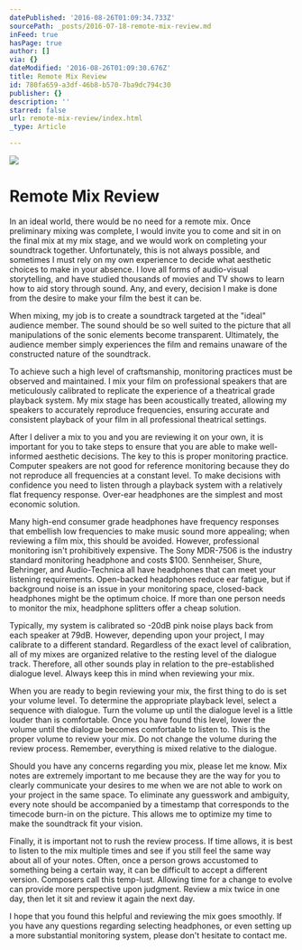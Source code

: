 ```yaml
---
datePublished: '2016-08-26T01:09:34.733Z'
sourcePath: _posts/2016-07-18-remote-mix-review.md
inFeed: true
hasPage: true
author: []
via: {}
dateModified: '2016-08-26T01:09:30.676Z'
title: Remote Mix Review
id: 780fa659-a3df-46b8-b570-7ba9dc794c30
publisher: {}
description: ''
starred: false
url: remote-mix-review/index.html
_type: Article

---
```

![](https://the-grid-user-content.s3-us-west-2.amazonaws.com/bd94e84f-8bdd-40bc-bcfb-b8373e2a9244.jpg)

# Remote Mix Review

In an ideal world, there would be no need for a remote mix. Once preliminary mixing was complete, I would invite you to come and sit in on the final mix at my mix stage, and we would work on completing your soundtrack together. Unfortunately, this is not always possible, and sometimes I must rely on my own experience to decide what aesthetic choices to make in your absence. I love all forms of audio-visual storytelling, and have studied thousands of movies and TV shows to learn how to aid story through sound. Any, and every, decision I make is done from the desire to make your film the best it can be.

When mixing, my job is to create a soundtrack targeted at the "ideal" audience member. The sound should be so well suited to the picture that all manipulations of the sonic elements become transparent. Ultimately, the audience member simply experiences the film and remains unaware of the constructed nature of the soundtrack.

To achieve such a high level of craftsmanship, monitoring practices must be observed and maintained. I mix your film on professional speakers that are meticulously calibrated to replicate the experience of a theatrical grade playback system. My mix stage has been acoustically treated, allowing my speakers to accurately reproduce frequencies, ensuring accurate and consistent playback of your film in all professional theatrical settings.

After I deliver a mix to you and you are reviewing it on your own, it is important for you to take steps to ensure that you are able to make well-informed aesthetic decisions. The key to this is proper monitoring practice. Computer speakers are not good for reference monitoring because they do not reproduce all frequencies at a constant level. To make decisions with confidence you need to listen through a playback system with a relatively flat frequency response. Over-ear headphones are the simplest and most economic solution.

Many high-end consumer grade headphones have frequency responses that embellish low frequencies to make music sound more appealing; when reviewing a film mix, this should be avoided. However, professional monitoring isn't prohibitively expensive. The Sony MDR-7506 is the industry standard monitoring headphone and costs $100\. Sennheiser, Shure, Behringer, and Audio-Technica all have headphones that can meet your listening requirements. Open-backed headphones reduce ear fatigue, but if background noise is an issue in your monitoring space, closed-back headphones might be the optimum choice. If more than one person needs to monitor the mix, headphone splitters offer a cheap solution.

Typically, my system is calibrated so -20dB pink noise plays back from each speaker at 79dB. However, depending upon your project, I may calibrate to a different standard. Regardless of the exact level of calibration, all of my mixes are organized relative to the resting level of the dialogue track. Therefore, all other sounds play in relation to the pre-established dialogue level. Always keep this in mind when reviewing your mix.

When you are ready to begin reviewing your mix, the first thing to do is set your volume level. To determine the appropriate playback level, select a sequence with dialogue. Turn the volume up until the dialogue level is a little louder than is comfortable. Once you have found this level, lower the volume until the dialogue becomes comfortable to listen to. This is the proper volume to review your mix. Do not change the volume during the review process. Remember, everything is mixed relative to the dialogue.

Should you have any concerns regarding you mix, please let me know. Mix notes are extremely important to me because they are the way for you to clearly communicate your desires to me when we are not able to work on your project in the same space. To eliminate any guesswork and ambiguity, every note should be accompanied by a timestamp that corresponds to the timecode burn-in on the picture. This allows me to optimize my time to make the soundtrack fit your vision.

Finally, it is important not to rush the review process. If time allows, it is best to listen to the mix multiple times and see if you still feel the same way about all of your notes. Often, once a person grows accustomed to something being a certain way, it can be difficult to accept a different version. Composers call this temp-lust. Allowing time for a change to evolve can provide more perspective upon judgment. Review a mix twice in one day, then let it sit and review it again the next day.

I hope that you found this helpful and reviewing the mix goes smoothly. If you have any questions regarding selecting headphones, or even setting up a more substantial monitoring system, please don't hesitate to contact me.